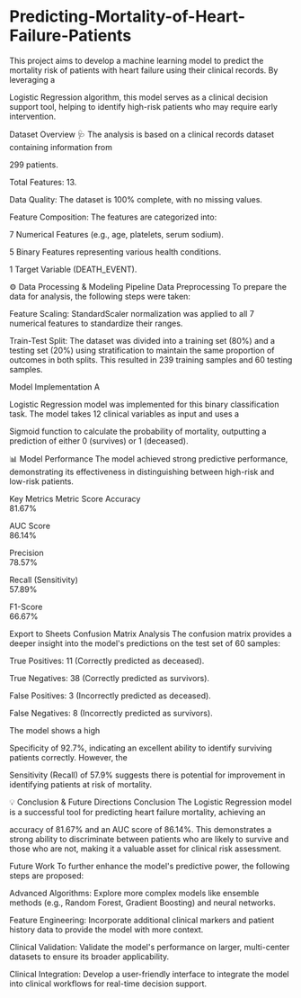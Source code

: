 # Predicting-Mortality-of-Heart-Failure-Patients

This project aims to develop a machine learning model to predict the mortality risk of patients with heart failure using their clinical records. By leveraging a 

Logistic Regression algorithm, this model serves as a clinical decision support tool, helping to identify high-risk patients who may require early intervention.



Dataset Overview 🩺
The analysis is based on a clinical records dataset containing information from 

299 patients.



Total Features: 13.



Data Quality: The dataset is 100% complete, with no missing values.

Feature Composition: The features are categorized into:


7 Numerical Features (e.g., age, platelets, serum sodium).



5 Binary Features representing various health conditions.

1 Target Variable (DEATH_EVENT).

⚙️ Data Processing & Modeling Pipeline
Data Preprocessing
To prepare the data for analysis, the following steps were taken:


Feature Scaling: StandardScaler normalization was applied to all 7 numerical features to standardize their ranges.



Train-Test Split: The dataset was divided into a training set (80%) and a testing set (20%) using stratification to maintain the same proportion of outcomes in both splits. This resulted in 239 training samples and 60 testing samples.


Model Implementation
A 

Logistic Regression model was implemented for this binary classification task. The model takes 12 clinical variables as input and uses a 


Sigmoid function to calculate the probability of mortality, outputting a prediction of either 0 (survives) or 1 (deceased).




📊 Model Performance
The model achieved strong predictive performance, demonstrating its effectiveness in distinguishing between high-risk and low-risk patients.

Key Metrics
Metric	Score
Accuracy	
81.67% 


AUC Score	
86.14% 

Precision	
78.57% 

Recall (Sensitivity)	
57.89% 

F1-Score	
66.67% 


Export to Sheets
Confusion Matrix Analysis
The confusion matrix provides a deeper insight into the model's predictions on the test set of 60 samples:


True Positives: 11 (Correctly predicted as deceased).



True Negatives: 38 (Correctly predicted as survivors).



False Positives: 3 (Incorrectly predicted as deceased).




False Negatives: 8 (Incorrectly predicted as survivors).


The model shows a high 

Specificity of 92.7%, indicating an excellent ability to identify surviving patients correctly. However, the 



Sensitivity (Recall) of 57.9% suggests there is potential for improvement in identifying patients at risk of mortality.


💡 Conclusion & Future Directions
Conclusion
The Logistic Regression model is a successful tool for predicting heart failure mortality, achieving an 

accuracy of 81.67% and an AUC score of 86.14%. This demonstrates a strong ability to discriminate between patients who are likely to survive and those who are not, making it a valuable asset for clinical risk assessment.




Future Work
To further enhance the model's predictive power, the following steps are proposed:


Advanced Algorithms: Explore more complex models like ensemble methods (e.g., Random Forest, Gradient Boosting) and neural networks.


Feature Engineering: Incorporate additional clinical markers and patient history data to provide the model with more context.


Clinical Validation: Validate the model's performance on larger, multi-center datasets to ensure its broader applicability.


Clinical Integration: Develop a user-friendly interface to integrate the model into clinical workflows for real-time decision support.
